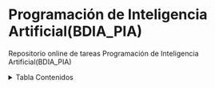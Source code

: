 # Programación de Inteligencia Artificial(BDIA_PIA)
<p>Repositorio online de tareas Programación de Inteligencia Artificial(BDIA_PIA)</p>
<details>
  <summary>Tabla Contenidos</summary>
  <br>
  <table>
	<tr>
		<th>Num</th>
		<th>Tarea</th>
		<th>Descripción</th>
		<th>Código</th>
	</tr>
    <tr>
      <td>1</td>
      <td>PIA01</td>
      <td><a href="Tarea%20PIA01/Readme.md">Texto</a></td>
      <td><a href="Tarea%20PIA01/HolaMundo.py">Hola Mundo</a></td>
    </tr>
  </table>
</details>
